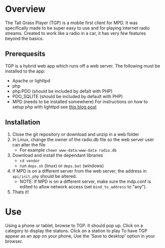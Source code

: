 # Overview
The Tall Grass Player (TGP) is a mobile first client for MPD. It was specifically made to be super easy to use and for playing internet radio streams. Created to work like a radio in a car, it has very few features beyond the basics. 

## Prerequesits
TGP is a hybrid web app which runs off a web server. The following must be installed to the app:
- Apache or lighttpd
- php
- php:PDO (should be included by defalt with PHP)
- PDO_SQLITE (should be included by default with PHP)
- MPD (needs to be installed somewhere)
For instructions on how to setup php with lighttpd see [this blog post](http://raspberrypimaker.com/installing-php-lighttpd-debian-stretch/)

## Installation
1. Close the git repository or download and unzip in a web folder
1. In Linux, change the owner of the radio.db file so the web server user can alter the file
   - For example `chown www-data:www-data radio.db`
1. Download and install the dependant libraries
   - `cd vendor`
   - run `deps.sh` (linux) or `deps.bat` (windows)
1. If MPD is on a different server from the web server, the address in `api/init.php` should be altered.
   - NOTE: If MPD is on a different server, make sure the mdp.conf is edited to allow network access (set `bind_to_address` to "any").
1. Thats it!

# Use
Using a phone or tablet, browse to TGP. It should pop up.
Click on a category to display the statons. Click on a station to play
To have TGP appear as an app on your phone, Use the 'Save to desktop' option in your browser.
